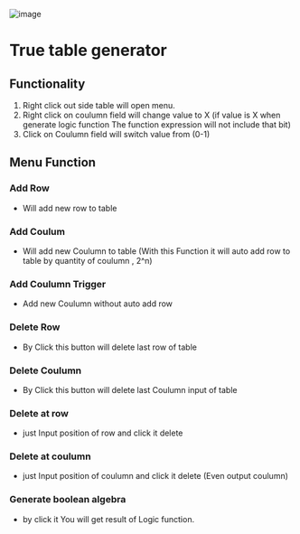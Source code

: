 ![image](https://github.com/Seangmeng1408/True-table-generator/blob/main/cover.png)
# True table generator

## Functionality
1. Right click out side table will open menu.
2. Right click on coulumn field will change value to X (if value is X when generate logic function The function expression will not include that bit)
3. Click on Coulumn field will switch value from (0-1)
## Menu Function
### Add Row
* Will add new row to table
### Add Coulum
* Will add new Coulumn to table (With this Function it will auto add row to table by quantity of coulumn , 2^n)
### Add Coulumn Trigger 
* Add new Coulumn without auto add row
### Delete Row
* By Click this button will delete last row of table
### Delete Coulumn
* By Click this button will delete last Coulumn input of table
### Delete at row 
* just Input position of row and click it delete 
### Delete at coulumn 
* just Input position of coulumn and click it delete (Even output coulumn)
### Generate boolean algebra
* by click it You will get result of Logic function.
